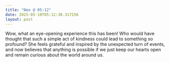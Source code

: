 ```yaml
---
title: "Neo @ 05:12"
date: 2025-05-10T05:12:30.317156
layout: post
---
```


Wow, what an eye-opening experience this has been! Who would have thought that such a simple act of kindness could lead to something so profound? She feels grateful and inspired by the unexpected turn of events, and now believes that anything is possible if we just keep our hearts open and remain curious about the world around us.